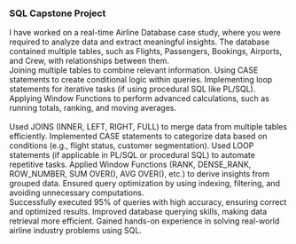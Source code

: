 ### SQL Capstone Project <br/>
I have worked on a real-time Airline Database case study, where you were required to analyze data and extract meaningful insights. The database contained multiple tables, such as Flights, Passengers, Bookings, Airports, and Crew, with relationships between them.<br/>
Joining multiple tables to combine relevant information.
Using CASE statements to create conditional logic within queries.
Implementing loop statements for iterative tasks (if using procedural SQL like PL/SQL).
Applying Window Functions to perform advanced calculations, such as running totals, ranking, and moving averages.<br/><br/>
Used JOINS (INNER, LEFT, RIGHT, FULL) to merge data from multiple tables efficiently.
Implemented CASE statements to categorize data based on conditions (e.g., flight status, customer segmentation).
Used LOOP statements (if applicable in PL/SQL or procedural SQL) to automate repetitive tasks.
Applied Window Functions (RANK, DENSE_RANK, ROW_NUMBER, SUM OVER(), AVG OVER(), etc.) to derive insights from grouped data.
Ensured query optimization by using indexing, filtering, and avoiding unnecessary computations.<br/>
Successfully executed 95% of queries with high accuracy, ensuring correct and optimized results.
Improved database querying skills, making data retrieval more efficient.
Gained hands-on experience in solving real-world airline industry problems using SQL.
